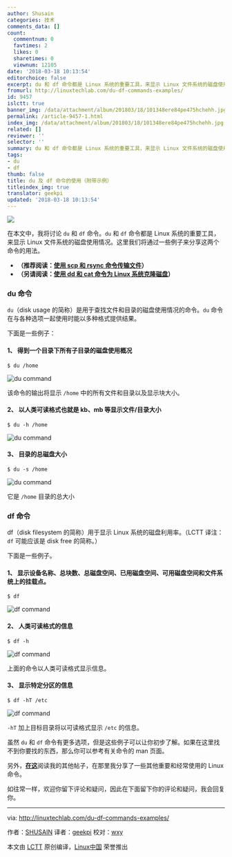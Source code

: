 ```yaml
---
author: Shusain
categories: 技术
comments_data: []
count:
  commentnum: 0
  favtimes: 2
  likes: 0
  sharetimes: 0
  viewnum: 12105
date: '2018-03-18 10:13:54'
editorchoice: false
excerpt: du 和 df 命令都是 Linux 系统的重要工具，来显示 Linux 文件系统的磁盘使用情况。
fromurl: http://linuxtechlab.com/du-df-commands-examples/
id: 9457
islctt: true
banner_img: /data/attachment/album/201803/18/101348ere84pe475hchehh.jpg
permalink: /article-9457-1.html
index_img: /data/attachment/album/201803/18/101348ere84pe475hchehh.jpg.thumb.jpg
related: []
reviewer: ''
selector: ''
summary: du 和 df 命令都是 Linux 系统的重要工具，来显示 Linux 文件系统的磁盘使用情况。
tags:
- du
- df
thumb: false
title: du 及 df 命令的使用（附带示例）
titleindex_img: true
translator: geekpi
updated: '2018-03-18 10:13:54'
---
```


![](/data/attachment/album/201803/18/101348ere84pe475hchehh.jpg)


在本文中，我将讨论 `du` 和 `df` 命令。`du` 和 `df` 命令都是 Linux 系统的重要工具，来显示 Linux 文件系统的磁盘使用情况。这里我们将通过一些例子来分享这两个命令的用法。


* **（推荐阅读：[使用 scp 和 rsync 命令传输文件](http://linuxtechlab.com/files-transfer-scp-rsync-commands/)）**
* **（另请阅读：[使用 dd 和 cat 命令为 Linux 系统克隆磁盘](http://linuxtechlab.com/linux-cloning-disks-using-dd-cat-commands/)）**


### du 命令


`du`（disk usage 的简称）是用于查找文件和目录的磁盘使用情况的命令。`du` 命令在与各种选项一起使用时能以多种格式提供结果。


下面是一些例子：


#### 1、 得到一个目录下所有子目录的磁盘使用概况



```
$ du /home

```

![du command](/data/attachment/album/201803/18/101356xv1ak4cckkk0k14v.jpg)


该命令的输出将显示 `/home` 中的所有文件和目录以及显示块大小。


#### 2、 以人类可读格式也就是 kb、mb 等显示文件/目录大小



```
$ du -h /home

```

![du command](/data/attachment/album/201803/18/101357sxnnoovbbf4oxfdx.jpg)


#### 3、 目录的总磁盘大小



```
$ du -s /home

```

![du command](/data/attachment/album/201803/18/101358qwtphrqvgpv00vqx.jpg)


它是 `/home` 目录的总大小


### df 命令


df（disk filesystem 的简称）用于显示 Linux 系统的磁盘利用率。（LCTT 译注：`df` 可能应该是 disk free 的简称。）


下面是一些例子。


#### 1、 显示设备名称、总块数、总磁盘空间、已用磁盘空间、可用磁盘空间和文件系统上的挂载点。



```
$ df

```

![df command](/data/attachment/album/201803/18/101358mzw8q8v1s8h4xi21.jpg)


#### 2、 人类可读格式的信息



```
$ df -h

```

![df command](/data/attachment/album/201803/18/101358uzwf4tvv4lnmkk9h.jpg)


上面的命令以人类可读格式显示信息。


#### 3、 显示特定分区的信息



```
$ df -hT /etc

```

![df command](/data/attachment/album/201803/18/101359e987qvhv08mh7slq.jpg)


`-hT` 加上目标目录将以可读格式显示 `/etc` 的信息。


虽然 `du` 和 `df` 命令有更多选项，但是这些例子可以让你初步了解。如果在这里找不到你要找的东西，那么你可以参考有关命令的 man 页面。


另外，[**在这**](http://linuxtechlab.com/tips-tricks/)阅读我的其他帖子，在那里我分享了一些其他重要和经常使用的 Linux 命令。


如往常一样，欢迎你留下评论和疑问，因此在下面留下你的评论和疑问，我会回复你。




---


via: <http://linuxtechlab.com/du-df-commands-examples/>


作者：[SHUSAIN](http://linuxtechlab.com/author/shsuain/) 译者：[geekpi](https://github.com/geekpi) 校对：[wxy](https://github.com/wxy)


本文由 [LCTT](https://github.com/LCTT/TranslateProject) 原创编译，[Linux中国](https://linux.cn/) 荣誉推出
